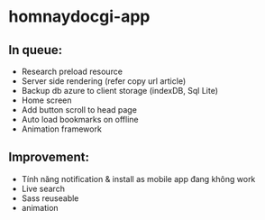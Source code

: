 # homnaydocgi-app

## In queue:

- Research preload resource
- Server side rendering (refer copy url article)
- Backup db azure to client storage (indexDB, Sql Lite)
- Home screen
- Add button scroll to head page
- Auto load bookmarks on offline
- Animation framework

## Improvement:
- Tính năng notification & install as mobile app đang không work
- Live search
- Sass reuseable
- animation
